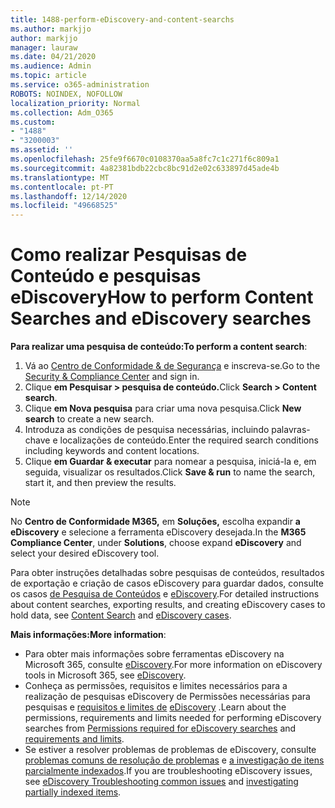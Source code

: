 ```yaml
---
title: 1488-perform-eDiscovery-and-content-searchs
ms.author: markjjo
author: markjjo
manager: lauraw
ms.date: 04/21/2020
ms.audience: Admin
ms.topic: article
ms.service: o365-administration
ROBOTS: NOINDEX, NOFOLLOW
localization_priority: Normal
ms.collection: Adm_O365
ms.custom:
- "1488"
- "3200003"
ms.assetid: ''
ms.openlocfilehash: 25fe9f6670c0108370aa5a8fc7c1c271f6c809a1
ms.sourcegitcommit: 4a82381bdb22cbc8bc91d2e02c633897d45ade4b
ms.translationtype: MT
ms.contentlocale: pt-PT
ms.lasthandoff: 12/14/2020
ms.locfileid: "49668525"
---
```

# <a name="how-to-perform-content-searches-and-ediscovery-searches"></a><span data-ttu-id="51cc2-102">Como realizar Pesquisas de Conteúdo e pesquisas eDiscovery</span><span class="sxs-lookup"><span data-stu-id="51cc2-102">How to perform Content Searches and eDiscovery searches</span></span>

<span data-ttu-id="51cc2-103">**Para realizar uma pesquisa de conteúdo:**</span><span class="sxs-lookup"><span data-stu-id="51cc2-103">**To perform a content search**:</span></span>

1. <span data-ttu-id="51cc2-104">Vá ao [Centro de Conformidade & de Segurança](https://protection.office.com) e inscreva-se.</span><span class="sxs-lookup"><span data-stu-id="51cc2-104">Go to the [Security & Compliance Center](https://protection.office.com) and sign in.</span></span>
2. <span data-ttu-id="51cc2-105">Clique **em Pesquisar > pesquisa de conteúdo.**</span><span class="sxs-lookup"><span data-stu-id="51cc2-105">Click **Search > Content search**.</span></span>
3. <span data-ttu-id="51cc2-106">Clique **em Nova pesquisa** para criar uma nova pesquisa.</span><span class="sxs-lookup"><span data-stu-id="51cc2-106">Click **New search** to create a new search.</span></span>
4. <span data-ttu-id="51cc2-107">Introduza as condições de pesquisa necessárias, incluindo palavras-chave e localizações de conteúdo.</span><span class="sxs-lookup"><span data-stu-id="51cc2-107">Enter the required search conditions including keywords and content locations.</span></span>
5. <span data-ttu-id="51cc2-108">Clique **em Guardar & executar** para nomear a pesquisa, iniciá-la e, em seguida, visualizar os resultados.</span><span class="sxs-lookup"><span data-stu-id="51cc2-108">Click **Save & run** to name the search, start it, and then preview the results.</span></span>

> [!NOTE]
> <span data-ttu-id="51cc2-109">No **Centro de Conformidade M365,** em **Soluções,** escolha expandir **a eDiscovery** e selecione a ferramenta eDiscovery desejada.</span><span class="sxs-lookup"><span data-stu-id="51cc2-109">In the **M365 Compliance Center**, under **Solutions**, choose expand **eDiscovery** and select your desired eDiscovery tool.</span></span>

<span data-ttu-id="51cc2-110">Para obter instruções detalhadas sobre pesquisas de conteúdos, resultados de exportação e criação de casos eDiscovery para guardar dados, consulte os casos [de Pesquisa de Conteúdos](https://docs.microsoft.com/microsoft-365/compliance/content-search) e [eDiscovery](https://docs.microsoft.com/microsoft-365/compliance/ediscovery-cases).</span><span class="sxs-lookup"><span data-stu-id="51cc2-110">For detailed instructions about content searches, exporting results, and creating eDiscovery cases to hold data, see [Content Search](https://docs.microsoft.com/microsoft-365/compliance/content-search) and [eDiscovery cases](https://docs.microsoft.com/microsoft-365/compliance/ediscovery-cases).</span></span>

<span data-ttu-id="51cc2-111">**Mais informações:**</span><span class="sxs-lookup"><span data-stu-id="51cc2-111">**More information**:</span></span>

- <span data-ttu-id="51cc2-112">Para obter mais informações sobre ferramentas eDiscovery na Microsoft 365, consulte [eDiscovery](https://docs.microsoft.com/microsoft-365/compliance/ediscovery).</span><span class="sxs-lookup"><span data-stu-id="51cc2-112">For more information on eDiscovery tools in Microsoft 365, see [eDiscovery](https://docs.microsoft.com/microsoft-365/compliance/ediscovery).</span></span>
- <span data-ttu-id="51cc2-113">Conheça as permissões, requisitos e limites necessários para a realização de pesquisas eDiscovery de Permissões necessárias para pesquisas e [requisitos e limites de](https://docs.microsoft.com/microsoft-365/compliance/limits-for-content-search) [eDiscovery](https://docs.microsoft.com/microsoft-365/compliance/assign-ediscovery-permissions) .</span><span class="sxs-lookup"><span data-stu-id="51cc2-113">Learn about the permissions, requirements and limits needed for performing eDiscovery searches from [Permissions required for eDiscovery searches](https://docs.microsoft.com/microsoft-365/compliance/assign-ediscovery-permissions) and [requirements and limits](https://docs.microsoft.com/microsoft-365/compliance/limits-for-content-search).</span></span>
- <span data-ttu-id="51cc2-114">Se estiver a resolver problemas de problemas de eDiscovery, consulte [problemas comuns de resolução de problemas](https://docs.microsoft.com/microsoft-365/compliance/ediscovery-troubleshooting-common-issues) e [a investigação de itens parcialmente indexados](https://docs.microsoft.com/microsoft-365/compliance/investigating-partially-indexed-items-in-ediscovery).</span><span class="sxs-lookup"><span data-stu-id="51cc2-114">If you are troubleshooting eDiscovery issues, see [eDiscovery Troubleshooting common issues](https://docs.microsoft.com/microsoft-365/compliance/ediscovery-troubleshooting-common-issues) and [investigating partially indexed items](https://docs.microsoft.com/microsoft-365/compliance/investigating-partially-indexed-items-in-ediscovery).</span></span>
